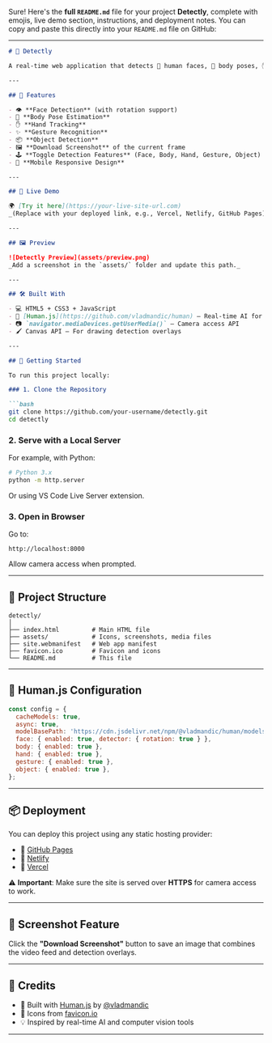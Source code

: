 Sure! Here's the **full `README.md`** file for your project **Detectly**, complete with emojis, live demo section, instructions, and deployment notes. You can copy and paste this directly into your `README.md` file on GitHub:

---

```markdown
# 🎯 Detectly

A real-time web application that detects 👤 human faces, 🧍 body poses, ✋ hands, ✨ gestures, and 📦 objects using your webcam — all directly in the browser, powered by [Human.js](https://github.com/vladmandic/human)!

---

## 🌟 Features

- 👁️ **Face Detection** (with rotation support)
- 🧍 **Body Pose Estimation**
- ✋ **Hand Tracking**
- ✨ **Gesture Recognition**
- 📦 **Object Detection**
- 🖼️ **Download Screenshot** of the current frame
- 🕹️ **Toggle Detection Features** (Face, Body, Hand, Gesture, Object)
- 📱 **Mobile Responsive Design**

---

## 🔗 Live Demo

🌍 [Try it here](https://your-live-site-url.com)  
_(Replace with your deployed link, e.g., Vercel, Netlify, GitHub Pages)_

---

## 🖼️ Preview

![Detectly Preview](assets/preview.png)  
_Add a screenshot in the `assets/` folder and update this path._

---

## 🛠️ Built With

- 💻 HTML5 + CSS3 + JavaScript
- 🧠 [Human.js](https://github.com/vladmandic/human) – Real-time AI for face, body, hand, object & gesture detection
- 📷 `navigator.mediaDevices.getUserMedia()` – Camera access API
- 🖌️ Canvas API – For drawing detection overlays

---

## 🚀 Getting Started

To run this project locally:

### 1. Clone the Repository

```bash
git clone https://github.com/your-username/detectly.git
cd detectly
```

### 2. Serve with a Local Server

For example, with Python:

```bash
# Python 3.x
python -m http.server
```

Or using VS Code Live Server extension.

### 3. Open in Browser

Go to:

```
http://localhost:8000
```

Allow camera access when prompted.

---

## 📁 Project Structure

```
detectly/
│
├── index.html         # Main HTML file
├── assets/            # Icons, screenshots, media files
├── site.webmanifest   # Web app manifest
├── favicon.ico        # Favicon and icons
└── README.md          # This file
```

---

## 🧠 Human.js Configuration

```js
const config = {
  cacheModels: true,
  async: true,
  modelBasePath: 'https://cdn.jsdelivr.net/npm/@vladmandic/human/models',
  face: { enabled: true, detector: { rotation: true } },
  body: { enabled: true },
  hand: { enabled: true },
  gesture: { enabled: true },
  object: { enabled: true },
};
```

---

## 📦 Deployment

You can deploy this project using any static hosting provider:

- 🔹 [GitHub Pages](https://pages.github.com)
- 🔹 [Netlify](https://netlify.com)
- 🔹 [Vercel](https://vercel.com)

⚠️ **Important**: Make sure the site is served over **HTTPS** for camera access to work.

---

## 📸 Screenshot Feature

Click the **"Download Screenshot"** button to save an image that combines the video feed and detection overlays.

---

## 🙌 Credits

- 👏 Built with [Human.js](https://github.com/vladmandic/human) by [@vladmandic](https://github.com/vladmandic)
- 🎨 Icons from [favicon.io](https://favicon.io)
- 💡 Inspired by real-time AI and computer vision tools

---

